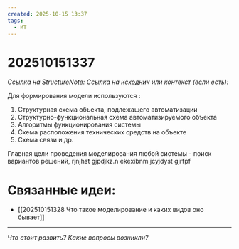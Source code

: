 ```yaml
---
created: 2025-10-15 13:37
tags:
  - ИТ
---
```

# 202510151337
*Ссылка на StructureNote:*
*Ссылка на исходник или контекст (если есть):* 

Для формирования модели используются : 
1) Структурная схема объекта, подлежащего автоматизации
2) Структурно-функциональная схема автоматизируемого объекта
3) Алгоритмы функционирования системы
4) Схема расположения технических средств на объекте
5) Схема связи и др.

Главная цели проведения моделирования любой системы - поиск вариантов решений, rjnjhst gjpdjkz.n ekexibnm jcyjdyst gjrfpf
# Связанные идеи:
* [[202510151328 Что такое моделирование и каких видов оно бывает]]
---

*Что стоит развить? Какие вопросы возникли?*